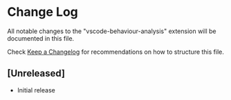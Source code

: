 # Change Log

All notable changes to the "vscode-behaviour-analysis" extension will be documented in this file.

Check [Keep a Changelog](http://keepachangelog.com/) for recommendations on how to structure this file.

## [Unreleased]

- Initial release